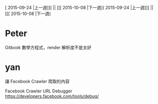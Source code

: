 [ 2015-09-24 |上一週]]] || [[[ 2015-10-08 |下一週]( 2015-09-24 |上一週]]] || [[[ 2015-10-08 |下一週)



# Peter

Gitbook 數學方程式，render 解析度不是太好

# yan


讓 Facebook Crawler 爬取的內容
<meta property="og:url"                content="<http://www.nytimes.com/2015/02/19/arts/international/when-great-minds-dont-think-alike.html>  " />
<meta property="og:type"               content="article" /><meta property="og:title"              content="When Great Minds Don’t Think Alike" />
<meta property="og:description"        content="How much does culture influence creative thinking?" />
<meta property="og:image"              content="<http://static01.nyt.com/images/2015/02/19/arts/international/19iht-btnumbers19A/19iht-btnumbers19A-facebookJumbo-v2.jpg>  " />

Facebook Crawler URL Debugger
<https://developers.facebook.com/tools/debug/>  
